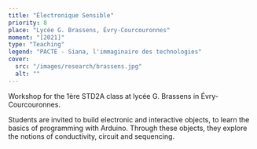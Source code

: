 ```yaml
---
title: "Électronique Sensible"
priority: 8
place: "Lycée G. Brassens, Évry-Courcouronnes"
moment: "[2021]"
type: "Teaching"
legend: "PACTE - Siana, l'immaginaire des technologies"
cover:
  src: "/images/research/brassens.jpg"
  alt: ""
---
```

Workshop for the 1ère STD2A class at lycée G. Brassens in Évry-Courcouronnes.

Students are invited to build electronic and interactive objects, to learn the basics of programming with Arduino. Through these objects, they explore the notions of conductivity, circuit and sequencing.

